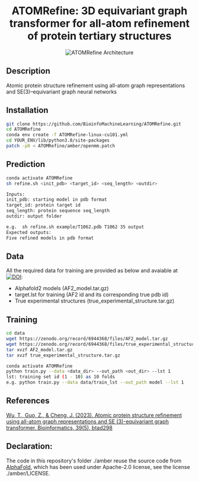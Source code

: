 <div align="center">
  
# ATOMRefine: 3D equivariant graph transformer for all-atom refinement of protein tertiary structures

![ATOMRefine Architecture](https://github.com/BioinfoMachineLearning/ATOMRefine/blob/main/img/ATOMRefine_Architecture.png)
  
</div>

## Description
Atomic protein structure refinement using all-atom graph representations and SE(3)–equivariant graph neural networks

## Installation
```bash
git clone https://github.com/BioinfoMachineLearning/ATOMRefine.git
cd ATOMRefine
conda env create -f ATOMRefine-linux-cu101.yml
cd YOUR_ENV/lib/python3.8/site-packages
patch -p0 < ATOMRefine/amber/openmm.patch
```

## Prediction
```bash
conda activate ATOMRefine
sh refine.sh <init_pdb> <target_id> <seq_length> <outdir>

Inputs:
init_pdb: starting model in pdb format
target_id: protein target id
seq_length: protein sequence seq_length
outdir: output folder

e.g.  sh refine.sh example/T1062.pdb T1062 35 output
Expected outputs:
Five refined models in pdb format
```

## Data
All the required data for training are provided as below and avaiable at [![DOI](https://zenodo.org/badge/DOI/10.5281/zenodo.6944368.svg)](https://doi.org/10.5281/zenodo.6944368):
* Alphafold2 models (AF2_model.tar.gz)
* target.lst for training (AF2 id and its corresponding true pdb id)
* True experimental structures (true_experimental_structure.tar.gz)

## Training
```bash
cd data
wget https://zenodo.org/record/6944368/files/AF2_model.tar.gz
wget https://zenodo.org/record/6944368/files/true_experimental_structure.tar.gz
tar xvzf AF2_model.tar.gz
tar xvzf true_experimental_structure.tar.gz

conda activate ATOMRefine
python train.py --data <data_dir> --out_path <out_dir> --lst 1
lst: training set id (1 - 10) as 10 folds
e.g. python train.py --data data/train_lst --out_path model --lst 1
```

## References
[Wu, T., Guo, Z., & Cheng, J. (2023). Atomic protein structure refinement using all-atom graph representations and SE (3)-equivariant graph transformer. Bioinformatics, 39(5), btad298](https://academic.oup.com/bioinformatics/article/39/5/btad298/7152976)

## Declaration:
The code in this repository's folder ./amber reuse the source code from [AlphaFold](https://github.com/deepmind/alphafold), which has been used under Apache-2.0 license, see the license ./amber/LICENSE.



